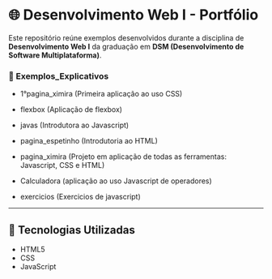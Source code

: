 # 🌐 Desenvolvimento Web I - Portfólio

Este repositório reúne exemplos desenvolvidos durante a disciplina de **Desenvolvimento Web I** da graduação em **DSM (Desenvolvimento de Software Multiplataforma)**.

### 🔹 Exemplos_Explicativos

- 1°pagina_ximira
  (Primeira aplicação ao uso CSS)
  
- flexbox
(Aplicação de flexbox)

- javas
(Introdutora ao Javascript)

- pagina_espetinho
(Introdutoria ao HTML)

- pagina_ximira
(Projeto em aplicação de todas as ferramentas: Javascript, CSS e HTML)
  
- Calculadora
  (aplicação ao uso Javascript de operadores)
  
- exercicios
  (Exercicios de javascript)

---

## 🚀 Tecnologias Utilizadas

- HTML5
- CSS
- JavaScript
